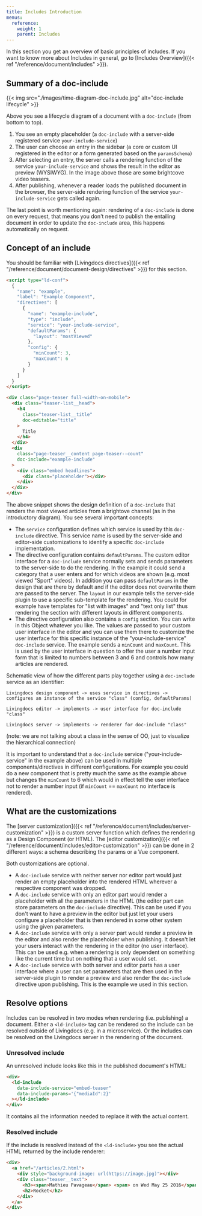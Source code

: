 ```yaml
---
title: Includes Introduction
menus:
  reference:
    weight: 1
    parent: Includes
---
```


In this section you get an overview of basic principles of includes. If you want to know more about Includes in general, go to [Includes Overview]({{< ref "/reference/document/includes" >}}).

## Summary of a doc-include

{{< img src="./images/time-diagram-doc-include.jpg" alt="doc-include lifecycle" >}}

Above you see a lifecycle diagram of a document with a `doc-include` (from bottom to top).

1. You see an empty placeholder (a `doc-include` with a server-side registered service `your-include-service`)
2. The user can choose an entry in the sidebar (a core or custom UI registered in the editor or a form generated based on the `paramsSchema`)
3. After selecting an entry, the server calls a rendering function of the service `your-include-service` and shows the result in the editor as preview (WYSIWYG). In the image above those are some brightcove video teasers.
4. After publishing, whenever a reader loads the published document in the browser, the server-side rendering function of the service `your-include-service` gets called again.

The last point is worth mentioning again: rendering of a `doc-include` is done on every request, that means you don't need to publish the entailing document in order to update the `doc-include` area, this happens automatically on request.

## Concept of an include

You should be familiar with [Livingdocs directives]({{< ref "/reference/document/document-design/directives" >}}) for this section.

```html
<script type="ld-conf">
  {
    "name": "example",
    "label": "Example Component",
    "directives": [
      {
        "name": "example-include",
        "type": "include",
        "service": "your-include-service",
        "defaultParams": {
          "layout": "mostViewed"
        },
        "config": {
          "minCount": 3,
          "maxCount": 6
        }
      }
    ]
  }
</script>

<div class="page-teaser full-width-on-mobile">
  <div class="teaser-list__head">
    <h4
      class="teaser-list__title"
      doc-editable="title"
    >
      Title
    </h4>
  </div>
  <div
    class="page-teaser__content page-teaser--count"
    doc-include="example-include"
  >
    <div class="embed headlines">
      <div class="placeholder"></div>
    </div>
  </div>
</div>
```

The above snippet shows the design definition of a `doc-include` that renders the most viewed articles from a brightove channel (as in the introductory diagram).
You see several important concepts:

- The `service` configuration defines which service is used by this `doc-include` directive. This service name is used by the server-side and editor-side customizations to identify a specific `doc-include` implementation.
- The directive configuration contains `defaultParams`. The custom editor interface for a `doc-include` service normally sets and sends parameters to the server-side to do the rendering. In the example it could send a category that a user enters and for which videos are shown (e.g. most viewed "Sport" videos). In addition you can pass `defaultParams` in the design that are there by default and if the editor does not overwrite them are passed to the server. The `layout` in our example tells the server-side plugin to use a specific sub-template for the rendering. You could for example have templates for "list with images" and "text only list" thus rendering the section with different layouts in different components.
- The directive configuration also contains a `config` section. You can write in this Object whatever you like. The values are passed to your custom user interface in the editor and you can use them there to customize the user interface for this specific instance of the "your-include-service" `doc-include` service. The example sends a `minCount` and `maxCount`. This is used by the user interface in question to offer the user a number input form that is limited to numbers between 3 and 6 and controls how many articles are rendered.

Schematic view of how the different parts play together using a `doc-include` service as an identifier:

```
Livingdocs design component -> uses service in directives -> configures an instance of the service "class" (config, defaultParams)

Livingdocs editor -> implements -> user interface for doc-include "class"

Livingdocs server -> implements -> renderer for doc-include "class"
```

(note: we are not talking about a class in the sense of OO, just to visualize the hierarchical connection)

It is important to understand that a `doc-include` service ("your-include-service" in the example above) can be used in multiple components/directives in different configurations. For example you could do a new component that is pretty much the same as the example above but changes the `minCount` to 6 which would in effect tell the user interface not to render a number input (if `minCount` == `maxCount` no interface is rendered).

## What are the customizations

The [server customization]({{< ref "/reference/document/includes/server-customization" >}}) is a custom server function which defines the rendering as a Design Component (or HTML).
The [editor customization]({{< ref "/reference/document/includes/editor-customization" >}}) can be done in 2 different ways: a schema describing the params or a Vue component.

Both customizations are optional.

- A `doc-include` service with neither server nor editor part would just render an empty placeholder into the rendered HTML wherever a respective component was dropped.
- A `doc-include` service with only an editor part would render a placeholder with all the parameters in the HTML (the editor part can store parameters on the `doc-include` directive). This can be used if you don't want to have a preview in the editor but just let your users configure a placeholder that is then rendered in some other system using the given parameters.
- A `doc-include` service with only a server part would render a preview in the editor and also render the placeholder when publishing. It doesn't let your users interact with the rendering in the editor (no user interface). This can be used e.g. when a rendering is only dependent on something like the current time but on nothing that a user would set.
- A `doc-include` service with both server and editor parts has a user interface where a user can set parameters that are then used in the server-side plugin to render a preview and also render the `doc-include` directive upon publishing. This is the example we used in this section.

## Resolve options

Includes can be resolved in two modes when rendering (i.e. publishing) a document. Either a `<ld-include>` tag can be rendered so the include can be resolved outside of Livingdocs (e.g. in a microservice). Or the includes can be resolved on the Livingdocs server in the rendering of the document.

### Unresolved include

An unresolved include looks like this in the published document's HTML:

```html
<div>
  <ld-include
    data-include-service="embed-teaser"
    data-include-params='{"mediaId":2}'
  ></ld-include>
</div>
```

It contains all the information needed to replace it with the actual content.

### Resolved include

If the include is resolved instead of the `<ld-include>` you see the actual HTML returned by the include renderer:

```html
<div>
  <a href="/articles/2.html">
    <div style="background-image: url(https://image.jpg)"></div>
    <div class="teaser__text">
      <h3><span>Mathieu Pavageau</span> <span> on Wed May 25 2016</span></h3>
      <h2>Rocket</h2>
    </div>
  </a>
</div>
```
